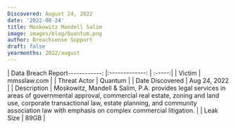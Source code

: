 ```yaml
---
Discovered: August 24, 2022
date: '2022-08-24'
title: Moskowitz Mandell Salim
image: images/blog/Quantum.png
author: Breachsense Support
draft: false
yearmonths: 2022/august
---
```


| Data Breach Report------------:     |:-------------:    | :-----:|
| Victim      | mmsslaw.com      | 
| Threat Actor      | Quantum      | 
| Date Discovered      | Aug 24, 2022      | 
| Description      | Moskowitz, Mandell & Salim, P.A. provides legal services in areas of governmental approval, commercial real estate, zoning and land use, corporate transactional law, estate planning, and community association law with emphasis on complex commercial litigation.      | 
| Leak Size      | 89GB      | 

